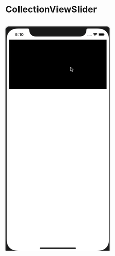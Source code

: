 # CollectionViewSlider
<br><img height="700" src="https://github.com/vshalvaghasiya/CollectionViewSlider/blob/master/ezgif.com-video-to-gif.gif">
</br>
